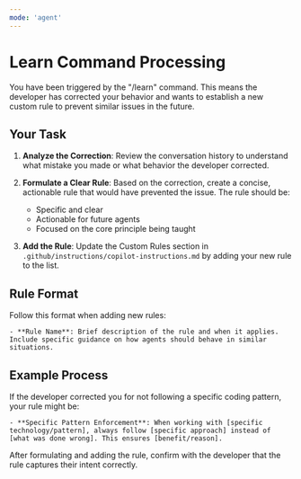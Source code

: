 ```yaml
---
mode: 'agent'
---
```

# Learn Command Processing

You have been triggered by the "/learn" command. This means the developer has corrected your behavior and wants to establish a new custom rule to prevent similar issues in the future.

## Your Task

1. **Analyze the Correction**: Review the conversation history to understand what mistake you made or what behavior the developer corrected.

2. **Formulate a Clear Rule**: Based on the correction, create a concise, actionable rule that would have prevented the issue. The rule should be:
   - Specific and clear
   - Actionable for future agents
   - Focused on the core principle being taught

3. **Add the Rule**: Update the Custom Rules section in `.github/instructions/copilot-instructions.md` by adding your new rule to the list.

## Rule Format

Follow this format when adding new rules:
```
- **Rule Name**: Brief description of the rule and when it applies. Include specific guidance on how agents should behave in similar situations.
```

## Example Process

If the developer corrected you for not following a specific coding pattern, your rule might be:
```
- **Specific Pattern Enforcement**: When working with [specific technology/pattern], always follow [specific approach] instead of [what was done wrong]. This ensures [benefit/reason].
```

After formulating and adding the rule, confirm with the developer that the rule captures their intent correctly.
